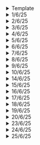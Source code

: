 <details>
  <summary>Template</summary>
  </details>

<details>
  <summary>1/6/25</summary>

# Key Learnings

## General Discussion
- Tesla AI Day 2021 Video: What kind of tech are they using to achieve FSD?
- SpaceX New Updates on Starship by Elon Musk: Their plan to colonize Mars.
- Starlink revenue
- How do billionaires take loans? How do they pledge their stock options? How do they repay their loans?
- If I sell my startup, and I get a huge chunk, where do I split the money?
- What are shares and dividends?
- Role of middlemen in entire supply chain from manufacturers to customers.
- [Football's Spin analyzed](https://www.youtube.com/watch?v=J3i3F2e4IYs): The complete aerodynamics of football to the last minute details.
- How YT is killing TV?
- BYD Seal Car Review in India
- What's inside Starship? How much space can we really afford? What is the design of starship setup for Mars?

## College Stuff

### Data Communication and Networking
- Link State Routing and Dijkstra's algorithm
- Path Vector Routing and Spanning Trees (Bellman-Ford Equation)

### Operating Systems
- Critical Section Problem: Peterson's solution (Software) and Lock (Hardware) solution.
- Process Synchronization

## Machine Learning
### Deep Dive into LLMs like ChatGPT
- In-context learning abilities of base models: How you can convert a base model into an assistant
- Psychology of a base model
- Post-training: New datasets most manually written is fed
- Rules that AI companies should follow
- A chatbot is basically a simulation of a human labeler
  </details>

<details>
  <summary>2/6/25</summary>

# General DiscussionS
- Gears and ratios
- Continuous Variable Transmission box
- Engine Breaking
- How to upshift and downshift properly?
- Paddle Shifters
- Quick Shifters
- Costs of maintaing a normal website versus an organization maintaining one

# College Stuff
## Antenna
- Smart Antenna Tx and Rx block diagrams
- Space Division Multiple Access (SDMA)
- Microstrip patch antenna: construction, working, radiation mechanism, feeding methods and formulas involved

## Optic Fiber
- Light Sources: LED and type: Surface LED (SLED) and ELEDs.

## Machine Learning
- Deep Dive into LLMs like ChatGPT: Hallucinations, combination of pre-trained and post-trained data, comparision of data with other LLMs, Model itself might not know who it is, fixed amount of computation in the Neural Networks, forcing a model to use code for calculations to get accurate results.
  </details>

<details>
  <summary>3/6/25</summary>
# General Discussion
- India-1, India-2 and India-3
- Consumptions across these tiers
- How to approach these levels?
- Singapore, Poland and Mexico model
- Singapore: premium, luxury and quiet luxury (stealth wealth)
- Poland: Comfortable, no loans, have gathered wealth
- Mexico: Have loans to pay, less purchasing ability
- India-2 helps India-2 lead a better life
- Value Addition in entire supply chain. 1kg rice of 40/- to 1kg biriyani of 280/-, that is a 7x value addition
- There are many costs: preparing, packaging, delivering etc.

# College Stuff

## Optic Fiber Communication
- Power Launching and Coupling: Photometry terms, equation and problems on radiance, power equation for both step index and graded index, equilibrium NA, requirements for good connector design, different types of connectors

## Data Communication and Networking
- IPv6 datagram format
- Some problems on address allocation for multiple organizations.

</details>

<details>
  <summary>4/6/25</summary>

# College Stuff
## Exams
- Intelligent Transport Systems
s- Principles of Management
  </details>

<details>
  <summary>5/6/25</summary>
  
# College Stuff
## Exams
- Data Communication and Networking
- Optic Fiber Communication
  </details>

<details>
  <summary>6/6/25</summary>

# College
## Exams
- Antenna Theory and Design
- Operating Systems

# General
## Engineering Earth - by melodysheep
- Volcanoes: we could use their heat to make energy
- Putting SO2 into the atmosphere combats CO2 effectively
- Giant Solar Arrays blocking the sun's heat
- Editing plants: Edit their genes to grow advanced species which "eat" carbon. We could edit genes of algae, mammoths etc.
- Water is becoming more acidic due to CO2
- Shatter rocks of the ocean floor: It can absorb much more CO2
- Sunken ships which artificial reefs can support aquatic life more efficiently
- 100km of curtain to avoid warm ocean current to interact with glaciers
- Floating umbrellas to create Ice
- Just 0.3% area of Earth's surface is enough to power entire Earth. However, this can dramatically increase temperatures at the poles
- We could beam power down from space, but it can warm the planet up.
- Move power hungry industries into space, let them harness how much ever they require and use it, without absorbing any energy, this is the safest option
- Space elevators? This could bring launch costs to down to $100 per kg. This can be done using nuclear propulsion.
- Orbital Ring? Massive ecosystem around the Earth. Their shadows can affect life on Earth.
  </details>

<details>
  <summary>7/6/25</summary>

# Web Development
- Almost done with dropbox clone: Still many features to be added.

# General
- Deleted most apps: why do large applications have a separate app for uninstallation?

# Deep Dive into LLMs - Andrej
- Finished off with what LLMs are bad at
- Reinforcement learning with human feedback (RLHF)
  </details>

<details>
  <summary>8/6/25</summary>

# Web Development
- Done with Droply! It works!
- Things to later add: more file formats, create links and share, share and edit with other people (acess).

# Non-technical book: Do It Today
- We all escape from work some time or the other.
- Have a set of daily habits that you enjoy: reading, journalism, walking etc.
- Always keep learning how to sell. Deep dive into psychology, manipulation, persuasion etc.
## How to Focus
- Step-1: Eliminate all that is unnecesary. What things should I eliminate to make my life much simpler and is easier to focus.
- Step-2: Serotonin has a role to play in your focus. When low, we feel to escape. Think about past success for some time. 
- Self-regulation, self-control and willpower are those which we over-esitimate.
- From start to end of a task, there will be a moment where you give into a distraction. That is where you stop being productive.
- Willpower doesn't work. Systems Do: self-imposed deadlines, accountablity systems, working in intervals, exercising 30 mins a day, healthy diet, eliminating distractions, internal motivation.
- Why do you do what you do? If you know the answers, even the most annoying tasks become bearable.

## How to stop wasting time
- Step-1: Know thy time. Keep track of every minute. Keep an activity log. Do this for 2 weeks.
- Step-2: Indentify the non-productive work. Go through all activities. If you stop doing them?
- Step-3: Eliminate the time-wasters: Identify the critical tasks in your life and go all in.

  </details>

<details>
  <summary>9/6/25</summary>

# General
- Netflix's marketing strategy, its competitors, its approach in India etc.

</details>

<details>
  <summary>10/6/25</summary>

# Full Stack AI project
- Started off, details later

# TV series
- Money Heist
  </details>

<details>
  <summary>14/6/25</summary>

# College Stuff
## Interdisciplinary Project
- Results of simulation of the drug "Ibuprofen" in both earth and space conditions
- Developing an AI powered recommendation system for Astronauts
- Simulation parameters: temp, pressure, radiation, stability, pH value etc.
  </details>

<details>
  <summary>15/6/25</summary>

# NO_PUBKEY error fix while `sudo apt update`
- The NO_PUBKEY error during sudo apt-get update in Kali Linux (or any Debian-based Linux distro) means that one of the repositories you're trying to fetch from is signed with a GPG key, but your system doesn't have the corresponding public key to verify the package index files.
- **Commands in order**:
```bash
gpg --keyserver keyserver.ubuntu.com --recv-keys ABCD1234EFGH5678
gpg --export ABCD1234EFGH5678 | sudo tee /etc/apt/trusted.gpg.d/missingkey.gpg > /dev/null
```
- If you run `sudo apt-get update`, it should update


# Virtual Environments in Python: Installing jupyter notebook
- error: externally-managed-environment
- This is not a bug — it’s a safety feature in newer Python (PEP 668) to prevent system-wide Python package changes on Debian-based distros like Kali Linux, Ubuntu, etc., which can break core system tools.
- **Option 1:** `pip3 install notebook --break-system-packages` will break or interfere with system-installed python packages
- **Option 2:** Use Virtual Environment:
```bash
# Step 1: Create a virtual environment
python3 -m venv venv

# Step 2: Activate it
source venv/bin/activate

# Step 3: Install Jupyter Notebook inside it
pip install notebook

# Step 4: Run it
jupyter notebook

# Step 5: Exit the virtual environment
deactivate
```
- This keeps everything isolated and avoids affecting system-wide python
- Virtual Environment is like a sandbox, if you delete it, the packages installed within it will also be deleted.

# NumPy Learnings
- Learnt about many array and matrices functions
- Applied them, compiled them in one full notebook using Colab
- Wrote some basic and intermediate programs

# Large files in git
- Never upload node modules in git repo
- They can easily be over 100MB exceeding the limit set up by git: 100MB
- Option 1: Delete the node modules repo and push
- Option 2: add `nodemodules/` to `.gitignore` file, but this didn't work for me
- Alternatively, we can use Git LFS:
```bash
git lfs install
git lfs track "*.node"
git add .gitattributes
git add path/to/your/file.node
git commit -m "Track large files with Git LFS"
git push origin main
```
# Learning about Docker
- Learnt about installation

# Dropbox-clone
- Uploaded everything to GitHub
  </details>

<details>
  <summary>16/6/25</summary>

# Python Revision
- Revised lists, strings, tuples, dictionaries etc.

# NumPy Programs
- Explored more functions

# Docker Tutorial
- Complete setup on Windows
- Docker Images and Containers
- Docker commands
- Custom names for containers
- Start and Stop containers, delete them

# Let's build GPT
- Training the model
- Had some advanced pytorch stuff
- It's tough, need to go through the "Zero to Hero" Playlist to continue further

# College Stuff
## Intelligent Transport Systems
- ADAS and its ITS integration was our project topics
- Key ADAS technologies: Adaptive Cruise Control, Lane-keep assist, Automated Driving etc.
- Communication: V2V, V2I, V2P etc.

## Antenna Lab - HFSS
- Designed a dipole antenna and horn antenna
- Achieved -15dB return loss for both of them
  </details>

<details>
  <summary>17/6/25</summary>

# MATLAB
- Tried simulating ADAS 
- Got partial results

# Essential
- Updated resume and linkedin

# Docker
- Learnt about port binding
- Trouble commands: `docker logs <cont_name>`, `docker exec -it <cont_name> /bin/bash or /bin/sh` will open bash or shell
- Learnt the difference between Docker and VM
- Deployed a small web app with docker
- Used MongoDB image for container
- Didn't need to used any local database
- Docker networks: making an isolated environment where containers can communicate with each other.
  </details>

<details>
  <summary>18/6/25</summary>

# College Stuff
- Antenna Lab Manual Completion
- DCN Lab Manual Completion
- DCN Lab: Data Traffic Types and Network Performance Measurement Expt using NetSim
- DCN project base learning: Improved upon it

# Docker
- Application of previous concepts

# AI Essentials Course
- Halfway through it

  </details>

<details>
  <summary>19/6/25</summary>

# College Stuff
- OFC: Laser Sources 
- OS: Segmentation Hardware, Paging, Paging Hardware, Paging Hardware with TLB (cache), hit ratios and miss ratios
- POME: Types of Leadership, examples, models, BrightTALK as a part of EL

# Docker
- Docker compose: `.yaml` files and running multiple containers
- Dockerizing our App: `Dockerfile`
- Instructions in Dockerfile
- Made an image for a web application
- Made an account on `web.docker.com`
- Onto publishing images
  </details>

<details>
  <summary>20/6/25</summary>

# Python
- Abstraction, Encapsulation, Inheritance and Polymorphism
- Adding `__` before an attribute makes it private
- Single, multi-level and multiple inheritance
- static methods
- super method
- class method
- property
- operator overloading and dunder functions

# College Stuff
- Workshop on RF: RF measurements, Scalar Network Analyzer (SNA) and Vector Network Analyzer (VNA)

# General 
- [Goldbach Conjecture](https://www.youtube.com/watch?v=x32Zq-XvID4): Just WOW!

# Docker
- Done with the video
  </details>

<details>
  <summary>23/6/25</summary>

# College Stuff
- Exam: Antenna theory and design
  </details>

<details>
  <summary>24/6/25</summary>
# College Stuff
- Exam: Data Communication and Networking

# Git and Github: Chai aur Git
- [YT Video](https://www.youtube.com/watch?v=q8EevlEpQ2A&list=PLu71SKxNbfoC4nsN2NTFEHPCyvm_CnbDq&index=8)
- [Docs](https://docs.chaicode.com/youtube/chai-aur-git/welcome/)
- Setup git on windows
- Setup git + VSCode
- Making a git directory and pushing to github
- Many commands
- Creating branches and trying to merge them
- Managing conflicts
  </details>

<details>
  <summary>25/6/25</summary>

# College Stuff
- Completed DCN and ATD manual

# Git and GitHub
- Git diff, stash and tags
- Git reflog, rebase
- SSH keys

# Necessary
- Enhanced resume and linkedin
  </details>
